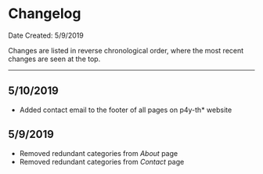 # Changelog

Date Created: 5/9/2019

Changes are listed in reverse chronological order, where the most recent changes are seen at the top.

<hr />

## 5/10/2019
- Added contact email to the footer of all pages on p4y-th* website
## 5/9/2019

- Removed redundant categories from *About* page
- Removed redundant categories from *Contact* page
